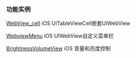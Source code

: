 ### 功能实例

[WebView_cell](https://github.com/YiQieSuiYuan/Demo/tree/master/WebView_cell) iOS UITableViewCell嵌套UIWebView

[WebviewMenu](https://github.com/YiQieSuiYuan/Demo/tree/master/WebviewMenu) iOS UIWebView自定义菜单栏

[BrightnessVolumeView](https://github.com/YiQieSuiYuan/BrightnessVolumeView) iOS 音量和亮度控制

